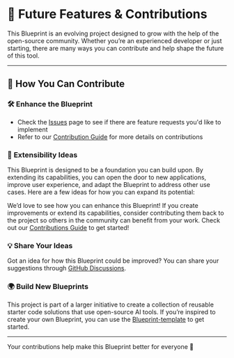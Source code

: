 # 🚀 **Future Features & Contributions**

This Blueprint is an evolving project designed to grow with the help of the open-source community. Whether you’re an experienced developer or just starting, there are many ways you can contribute and help shape the future of this tool.

---

## 🌟 **How You Can Contribute**

### 🛠️ **Enhance the Blueprint**
- Check the [Issues](https://github.com/mozilla-ai/document-to-markdown/issues) page to see if there are feature requests you'd like to implement
- Refer to our [Contribution Guide](https://github.com/mozilla-ai/document-to-markdown/blob/main/CONTRIBUTING.md) for more details on contributions

### 🎨 **Extensibility Ideas**

This Blueprint is designed to be a foundation you can build upon. By extending its capabilities, you can open the door to new applications, improve user experience, and adapt the Blueprint to address other use cases. Here are a few ideas for how you can expand its potential:


We’d love to see how you can enhance this Blueprint! If you create improvements or extend its capabilities, consider contributing them back to the project so others in the community can benefit from your work. Check out our [Contributions Guide](https://github.com/mozilla-ai/document-to-markdown/blob/main/CONTRIBUTING.md) to get started!

### 💡 **Share Your Ideas**
Got an idea for how this Blueprint could be improved? You can share your suggestions through [GitHub Discussions](https://github.com/mozilla-ai/document-to-markdown/discussions).

### 🌍 **Build New Blueprints**
This project is part of a larger initiative to create a collection of reusable starter code solutions that use open-source AI tools. If you’re inspired to create your own Blueprint, you can use the [Blueprint-template](https://github.com/new?template_name=Blueprint-template&template_owner=mozilla-ai) to get started.

---

Your contributions help make this Blueprint better for everyone 🎉
